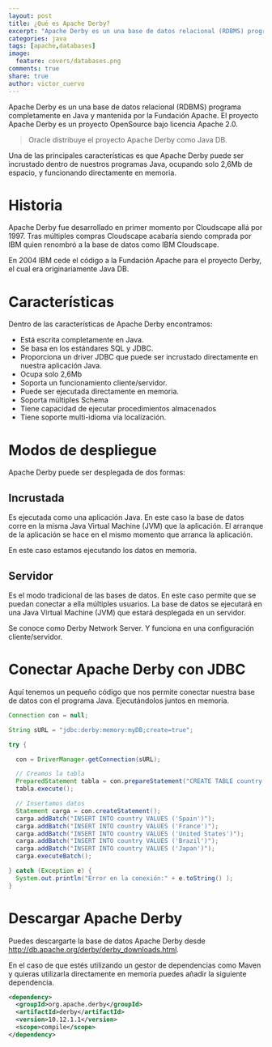 ```yaml
---
layout: post
title: ¿Qué es Apache Derby?
excerpt: "Apache Derby es un una base de datos relacional (RDBMS) programa completamente en Java y mantenida por la Fundación Apache"
categories: java
tags: [apache,databases]
image:
  feature: covers/databases.png
comments: true
share: true
author: victor_cuervo
---
```


Apache Derby es un una base de datos relacional (RDBMS) programa completamente en Java y mantenida por la Fundación Apache. El proyecto Apache Derby es un proyecto OpenSource bajo licencia Apache 2.0.

> Oracle distribuye el proyecto Apache Derby como Java DB.

Una de las principales características es que Apache Derby puede ser incrustado dentro de nuestros programas Java, ocupando solo 2,6Mb de espacio, y funcionando directamente en memoria.

# Historia
Apache Derby fue desarrollado en primer momento por Cloudscape allá por 1997. Tras múltiples compras Cloudscape acabaría siendo comprada por IBM quien renombró a la base de datos como IBM Cloudscape.

En 2004 IBM cede el código a la Fundación Apache para el proyecto Derby, el cual era originariamente Java DB.

# Características
Dentro de las características de Apache Derby encontramos:

* Está escrita completamente en Java.
* Se basa en los estándares SQL y JDBC.
* Proporciona un driver JDBC que puede ser incrustado directamente en nuestra aplicación Java.
* Ocupa solo 2,6Mb
* Soporta un funcionamiento cliente/servidor.
* Puede ser ejecutada directamente en memoria.
* Soporta múltiples Schema
* Tiene capacidad de ejecutar procedimientos almacenados
* Tiene soporte multi-idioma vía localización.

# Modos de despliegue
Apache Derby puede ser desplegada de dos formas:

## Incrustada
Es ejecutada como una aplicación Java. En este caso la base de datos corre en la misma Java Virtual Machine (JVM) que la aplicación. El arranque de la aplicación se hace en el mismo momento que arranca la aplicación.

En este caso estamos ejecutando los datos en memoria.

## Servidor
Es el modo tradicional de las bases de datos. En este caso permite que se puedan conectar a ella múltiples usuarios. La base de datos se ejecutará en una Java Virtual Machine (JVM) que estará desplegada en un servidor.

Se conoce como Derby Network Server. Y funciona en una configuración cliente/servidor.

# Conectar Apache Derby con JDBC
Aquí tenemos un pequeño código que nos permite conectar nuestra base de datos con el programa Java. Ejecutándolos juntos en memoria.

~~~java
Connection con = null;

String sURL = "jdbc:derby:memory:myDB;create=true";

try {

  con = DriverManager.getConnection(sURL);	      	      

  // Creamos la tabla
  PreparedStatement tabla = con.prepareStatement("CREATE TABLE country (country varchar(100) not null)");
  tabla.execute();

  // Insertamos datos	      
  Statement carga = con.createStatement();
  carga.addBatch("INSERT INTO country VALUES ('Spain')");
  carga.addBatch("INSERT INTO country VALUES ('France')");
  carga.addBatch("INSERT INTO country VALUES ('United States')");
  carga.addBatch("INSERT INTO country VALUES ('Brazil')");
  carga.addBatch("INSERT INTO country VALUES ('Japan')");	     
  carga.executeBatch();

} catch (Exception e) {
  System.out.println("Error en la conexión:" + e.toString() );
}
~~~

# Descargar Apache Derby
Puedes descargarte la base de datos Apache Derby desde http://db.apache.org/derby/derby_downloads.html.

En el caso de que estés utilizando un gestor de dependencias como Maven y quieras utilizarla directamente en memoria puedes añadir la siguiente dependencia.

~~~xml
<dependency>
  <groupId>org.apache.derby</groupId>
  <artifactId>derby</artifactId>
  <version>10.12.1.1</version>
  <scope>compile</scope>
</dependency>
~~~
